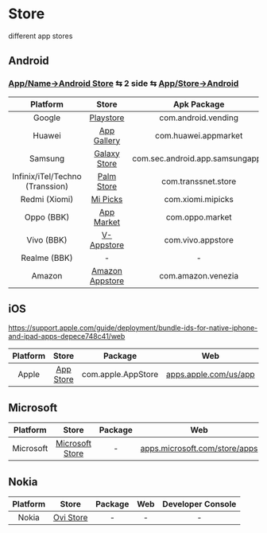 # Store
different app stores

## Android
### [App/Name→Android Store](/App/Name#android-store) ⇆ 2 side ⇆ [App/Store→Android](/App/Store#android)

| Platform  | Store | Apk Package | Website | Developer Console |
| :---:  | :---:  |  :---:  | :---:  | :---:  |
| Google | [Playstore](Playstore) |com.android.vending|[play.google.com/store](https://play.google.com/store/games)|[play.google.com/console/developers](https://play.google.com/console/developers/7640886278317067267/app-list)|
| Huawei | [App Gallery](App-Gallery) |com.huawei.appmarket|[-](-)|[developer.huawei.com](https://developer.huawei.com/consumer/en/service/josp/agc/index.html#/myApp)|
| Samsung | [Galaxy Store](Galaxy-Store) |com.sec.android.app.samsungapps|[-](-)|[developer.samsung.com](https://developer.samsung.com/galaxy-store)|
| Infinix/iTel/Techno (Transsion) | [Palm Store](Palm-Store)|com.transsnet.store|[m.palmplaystore.com](https://m.palmplaystore.com/#category=HOME#subCategory=)|[dev.transsion.com](https://dev.transsion.com/admin-application/manage/list)|
| Redmi (Xiomi) | [Mi Picks](Mi-Picks)|com.xiomi.mipicks |[global.app.mi.com](https://global.app.mi.com/?lo=ID&la=en)|[global.developer.mi.com](https://global.developer.mi.com/home)|
| Oppo (BBK) | [App Market](App-Market) |com.oppo.market|[-](-)|[developers.oppomobile.com](https://developers.oppomobile.com/user/admin#/resource/list?type=app)|
| Vivo (BBK) | [V-Appstore](V-Appstore)|com.vivo.appstore |[-](-)|[developer.vivo.com](https://developer.vivo.com/home)|
| Realme (BBK)|-|-|-|
| Amazon | [Amazon Appstore](Amazon-Appstore)|com.amazon.venezia |[amazon.com/mobile-apps/b](https://www.amazon.com/mobile-apps/b?ie=UTF8&node=2350149011)|[developer.amazon.com](https://developer.amazon.com/)|

## iOS
https://support.apple.com/guide/deployment/bundle-ids-for-native-iphone-and-ipad-apps-depece748c41/web

| Platform  | Store | Package | Web | Developer Console |
| :---:  | :---:  |  :---:  | :---:  |:---:  |
| Apple | [App Store](App-Store) |com.apple.AppStore|[apps.apple.com/us/app](https://apps.apple.com/us/app/)|[developer.apple.com](https://developer.apple.com/)|

## Microsoft

| Platform  | Store | Package | Web | Developer Console |
| :---:  | :---:  |  :---:  | :---:  |:---:  |
| Microsoft | [Microsoft Store](Microsoft-Store) |-|[apps.microsoft.com/store/apps](https://apps.microsoft.com/store/apps)|[developer.microsoft.com](https://developer.microsoft.com/en-us/microsoft-store/register/)|

## Nokia

| Platform  | Store | Package | Web | Developer Console |
| :---:  | :---:  |  :---:  | :---:  |:---:  |
| Nokia | [Ovi Store](Ovi-Store) |-|-|-|


